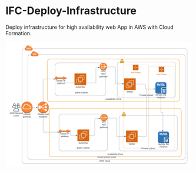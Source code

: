 # IFC-Deploy-Infrastructure
Deploy infrastructure for high availability web App in AWS with Cloud Formation.

![Diagram of infrastructure.](WebApp.png)
